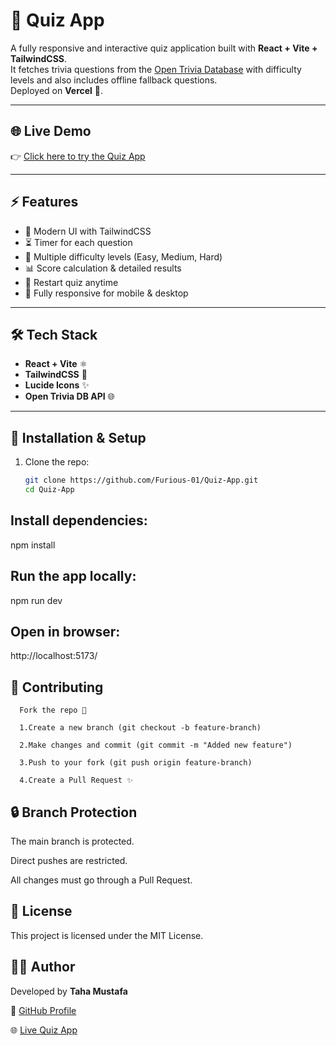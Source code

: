 # 🎯 Quiz App

A fully responsive and interactive quiz application built with **React + Vite + TailwindCSS**.  
It fetches trivia questions from the [Open Trivia Database](https://opentdb.com/) with difficulty levels and also includes offline fallback questions.  
Deployed on **Vercel** 🚀.

---

## 🌐 Live Demo

👉 [Click here to try the Quiz App](https://quiz-app-pied-eta.vercel.app)

---

## ⚡ Features

- 🎨 Modern UI with TailwindCSS  
- ⏳ Timer for each question  
- 🧩 Multiple difficulty levels (Easy, Medium, Hard)  
- 📊 Score calculation & detailed results  
- 🔄 Restart quiz anytime  
- 📱 Fully responsive for mobile & desktop  

---

## 🛠️ Tech Stack

- **React + Vite** ⚛️  
- **TailwindCSS** 🎨  
- **Lucide Icons** ✨  
- **Open Trivia DB API** 🌐  

---

## 🚀 Installation & Setup

1. Clone the repo:
   ```bash
   git clone https://github.com/Furious-01/Quiz-App.git
   cd Quiz-App
   
## Install dependencies:

   npm install


## Run the app locally:

   npm run dev


## Open in browser:

http://localhost:5173/


## 🤝 Contributing

      Fork the repo 🍴

      1.Create a new branch (git checkout -b feature-branch)

      2.Make changes and commit (git commit -m "Added new feature")

      3.Push to your fork (git push origin feature-branch)

      4.Create a Pull Request ✨

## 🔒 Branch Protection

The main branch is protected.

Direct pushes are restricted.

All changes must go through a Pull Request.

## 📜 License

This project is licensed under the MIT License.


## 👨‍💻 Author  

Developed by **Taha Mustafa**  

🔗 [GitHub Profile](https://github.com/Furious-01)  

🌐 [Live Quiz App](https://quiz-app-pied-eta.vercel.app)
